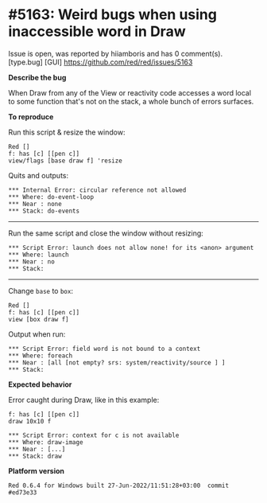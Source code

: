 
#5163: Weird bugs when using inaccessible word in Draw
================================================================================
Issue is open, was reported by hiiamboris and has 0 comment(s).
[type.bug] [GUI]
<https://github.com/red/red/issues/5163>

**Describe the bug**

When Draw from any of the View or reactivity code accesses a word local to some function that's not on the stack, a whole bunch of errors surfaces.

**To reproduce**

Run this script & resize the window:
```
Red []
f: has [c] [[pen c]]
view/flags [base draw f] 'resize
```
Quits and outputs:
```
*** Internal Error: circular reference not allowed
*** Where: do-event-loop
*** Near : none
*** Stack: do-events
```
---
Run the same script and close the window without resizing:
```
*** Script Error: launch does not allow none! for its <anon> argument
*** Where: launch
*** Near : no
*** Stack:
```
---
Change `base` to `box`:
```
Red []
f: has [c] [[pen c]]
view [box draw f] 
```
Output when run:
```
*** Script Error: field word is not bound to a context
*** Where: foreach
*** Near : [all [not empty? srs: system/reactivity/source ] ]
*** Stack:
```

**Expected behavior**

Error caught during Draw, like in this example:
```
f: has [c] [[pen c]]
draw 10x10 f
```
```
*** Script Error: context for c is not available
*** Where: draw-image
*** Near : [...]
*** Stack: draw
```

**Platform version**
```
Red 0.6.4 for Windows built 27-Jun-2022/11:51:28+03:00  commit #ed73e33
```



